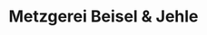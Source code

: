 ---
title: "Metzgerei Beisel & Jehle"
url: /oberzent/metzgerei-beisel-und-jehle/
shop: Metzgerei
---